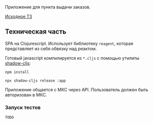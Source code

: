Приложение для пункта выдачи заказов.

[Исходное ТЗ](https://docs.google.com/document/d/1xqsWxsj-Jce0fKbazC7S0uiY6Ze4zFkCx6r9sNfzpes/edit)

## Техническая часть 

SPA на Clojurescript. Использует библиотеку `reagent`, которая представляет из себя обвязку над реактом.

Готовый javascript компилируется из `*.cljs` с помощью утилиты [shadow-cljs](https://shadow-cljs.github.io/docs/UsersGuide.html#_standalone_via_code_npm_code): 

    npm install

    npx shadow-cljs release :app
    

Приложение общается с МКС через API. Пользователь должен быть авторизован в МКС.

### Запуск тестов 

    TODO
